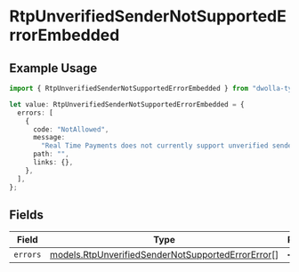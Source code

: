 # RtpUnverifiedSenderNotSupportedErrorEmbedded

## Example Usage

```typescript
import { RtpUnverifiedSenderNotSupportedErrorEmbedded } from "dwolla-typescript";

let value: RtpUnverifiedSenderNotSupportedErrorEmbedded = {
  errors: [
    {
      code: "NotAllowed",
      message:
        "Real Time Payments does not currently support unverified senders",
      path: "",
      links: {},
    },
  ],
};
```

## Fields

| Field                                                                                                        | Type                                                                                                         | Required                                                                                                     | Description                                                                                                  |
| ------------------------------------------------------------------------------------------------------------ | ------------------------------------------------------------------------------------------------------------ | ------------------------------------------------------------------------------------------------------------ | ------------------------------------------------------------------------------------------------------------ |
| `errors`                                                                                                     | [models.RtpUnverifiedSenderNotSupportedErrorError](../models/rtpunverifiedsendernotsupportederrorerror.md)[] | :heavy_minus_sign:                                                                                           | N/A                                                                                                          |